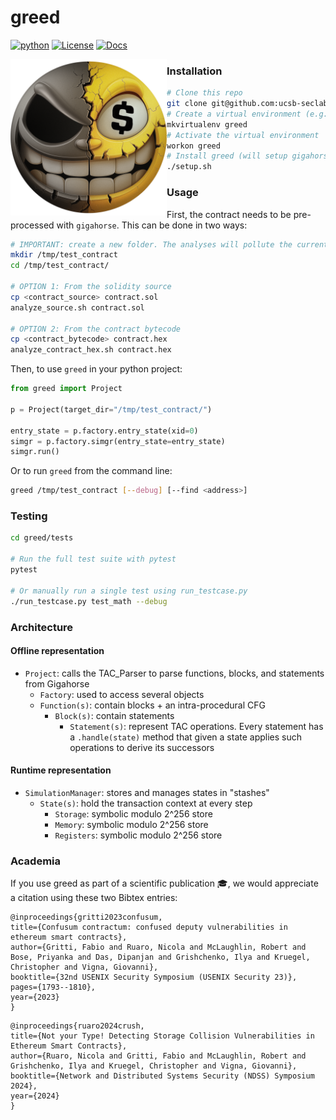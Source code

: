 # greed
[![python](https://img.shields.io/badge/Python-3.11+-3776AB.svg?style=flat&logo=python&logoColor=white)](https://www.python.org)
[![License](https://img.shields.io/github/license/Ileriayo/markdown-badges?style=flat)]([https://pypi.org/project/ethpwn/](https://raw.githubusercontent.com/ethpwn/ethpwn/main/LICENSE))
[![Docs](https://img.shields.io/badge/Documentation-gh_pages)](https://ucsb-seclab.github.io/greed/)

<img align="left" width="250"  src="logo.png">

<!-- [![Tests](https://github.com/ucsb-seclab/greed/actions/workflows/python-app.yml/badge.svg)](https://github.com/ucsb-seclab/greed/actions/workflows/python-app.yml) -->

### Installation
```bash
# Clone this repo
git clone git@github.com:ucsb-seclab/greed.git
# Create a virtual environment (e.g., using virtualenvwrapper)
mkvirtualenv greed
# Activate the virtual environment
workon greed
# Install greed (will setup gigahorse, yices, and `pip install -e greed`)
./setup.sh
```

### Usage
First, the contract needs to be pre-processed with `gigahorse`. This can be done in two ways:
```bash
# IMPORTANT: create a new folder. The analyses will pollute the current working directory
mkdir /tmp/test_contract
cd /tmp/test_contract/

# OPTION 1: From the solidity source
cp <contract_source> contract.sol
analyze_source.sh contract.sol

# OPTION 2: From the contract bytecode
cp <contract_bytecode> contract.hex
analyze_contract_hex.sh contract.hex
```

Then, to use `greed` in your python project:
```python
from greed import Project

p = Project(target_dir="/tmp/test_contract/")

entry_state = p.factory.entry_state(xid=0)
simgr = p.factory.simgr(entry_state=entry_state)
simgr.run()
```

Or to run `greed` from the command line:
```bash
greed /tmp/test_contract [--debug] [--find <address>]
```

### Testing
```bash
cd greed/tests

# Run the full test suite with pytest
pytest

# Or manually run a single test using run_testcase.py
./run_testcase.py test_math --debug
```

### Architecture
#### Offline representation

* `Project`: calls the TAC_Parser to parse functions, blocks, and statements from Gigahorse
  * `Factory`: used to access several objects
  * `Function(s)`: contain blocks + an intra-procedural CFG
    * `Block(s)`: contain statements
      * `Statement(s)`: represent TAC operations. Every statement has a `.handle(state)` method that given a state applies such operations to derive its successors

#### Runtime representation

* `SimulationManager`: stores and manages states in "stashes"
  * `State(s)`: hold the transaction context at every step
    * `Storage`: symbolic modulo 2^256 store
    * `Memory`: symbolic modulo 2^256 store
    * `Registers`: symbolic modulo 2^256 store

### Academia 

If you use greed as part of a scientific publication 🎓, we would appreciate a citation using these two Bibtex entries: 

```
@inproceedings{gritti2023confusum,
title={Confusum contractum: confused deputy vulnerabilities in ethereum smart contracts},
author={Gritti, Fabio and Ruaro, Nicola and McLaughlin, Robert and Bose, Priyanka and Das, Dipanjan and Grishchenko, Ilya and Kruegel, Christopher and Vigna, Giovanni},
booktitle={32nd USENIX Security Symposium (USENIX Security 23)},
pages={1793--1810},
year={2023}
}
```

```
@inproceedings{ruaro2024crush,
title={Not your Type! Detecting Storage Collision Vulnerabilities in Ethereum Smart Contracts},
author={Ruaro, Nicola and Gritti, Fabio and McLaughlin, Robert and Grishchenko, Ilya and Kruegel, Christopher and Vigna, Giovanni},
booktitle={Network and Distributed Systems Security (NDSS) Symposium 2024},
year={2024}
}
```
